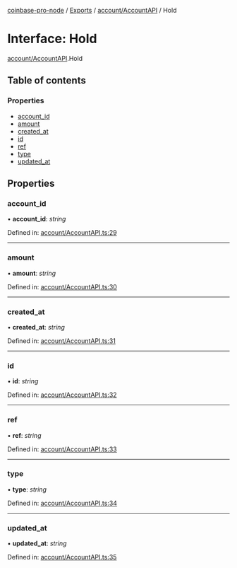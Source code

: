 [coinbase-pro-node](../README.md) / [Exports](../modules.md) / [account/AccountAPI](../modules/account_accountapi.md) / Hold

# Interface: Hold

[account/AccountAPI](../modules/account_accountapi.md).Hold

## Table of contents

### Properties

- [account\_id](account_accountapi.hold.md#account_id)
- [amount](account_accountapi.hold.md#amount)
- [created\_at](account_accountapi.hold.md#created_at)
- [id](account_accountapi.hold.md#id)
- [ref](account_accountapi.hold.md#ref)
- [type](account_accountapi.hold.md#type)
- [updated\_at](account_accountapi.hold.md#updated_at)

## Properties

### account\_id

• **account\_id**: *string*

Defined in: [account/AccountAPI.ts:29](https://github.com/bennycode/coinbase-pro-node/blob/e63aeae/src/account/AccountAPI.ts#L29)

___

### amount

• **amount**: *string*

Defined in: [account/AccountAPI.ts:30](https://github.com/bennycode/coinbase-pro-node/blob/e63aeae/src/account/AccountAPI.ts#L30)

___

### created\_at

• **created\_at**: *string*

Defined in: [account/AccountAPI.ts:31](https://github.com/bennycode/coinbase-pro-node/blob/e63aeae/src/account/AccountAPI.ts#L31)

___

### id

• **id**: *string*

Defined in: [account/AccountAPI.ts:32](https://github.com/bennycode/coinbase-pro-node/blob/e63aeae/src/account/AccountAPI.ts#L32)

___

### ref

• **ref**: *string*

Defined in: [account/AccountAPI.ts:33](https://github.com/bennycode/coinbase-pro-node/blob/e63aeae/src/account/AccountAPI.ts#L33)

___

### type

• **type**: *string*

Defined in: [account/AccountAPI.ts:34](https://github.com/bennycode/coinbase-pro-node/blob/e63aeae/src/account/AccountAPI.ts#L34)

___

### updated\_at

• **updated\_at**: *string*

Defined in: [account/AccountAPI.ts:35](https://github.com/bennycode/coinbase-pro-node/blob/e63aeae/src/account/AccountAPI.ts#L35)
